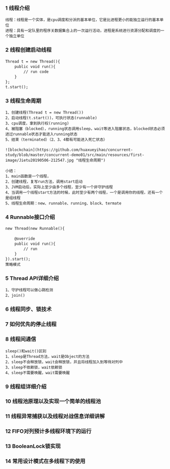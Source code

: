 ### 1 线程介绍
    
    线程：线程是一个实体，是cpu调度和分派的基本单位，它是比进程更小的能独立运行的基本单位
    进程：具有一定队里的程序关数据集合上的一次运行活动，进程是系统进行资源分配和调度的一个独立单位
    
### 2 线程创建启动线程
    
    Thread t = new Thread(){
        public void run(){
            // run code
        }
    };
    t.start();

### 3 线程生命周期

    1、创建线程(Thread t = new Thread())
    2、启动线程(t.start())，可执行状态(runnable)
    3、cpu调度，拿到执行权(running)
    4、被阻塞（blocked），running状态调用sleep，wait等进入阻塞状态，blocked状态必须进过runnable状态才能进入running状态
    5、结束（terminated）（2、3、4都有可能进入死亡状态）
    
    ![blockchain](https://github.com/huaxueyihao/concurrent-study/blob/master/concurrent-demo01/src/main/resources/first-image/Jietu20190506-212547.jpg "线程生命周期")
    
    小结：
    1、main函数是一个线程，
    2、创建线程，复写run方法，调用start启动
    3、JVM启动后，实际上至少由多个线程，至少有一个非守护线程
    4、当调用一个线程start方法的时候，此时至少有两个线程，一个是调用你的线程，还有一个是组线程
    5、线程生命周期：new、runnable、running、block、termate

### 4 Runnable接口介绍

    new Thread(new Runnable(){
        
        @override
        public void run(){
            // run
        }
    }).start();
    策略模式

### 5 Thread API详细介绍
    1、守护线程可以做心跳检测
    2、join()
    
### 6 线程同步、锁技术

### 7 如何优先的停止线程

### 8 线程间通信

    sleep()和wait()区别
    1、sleep是Thread方法，wait是Object的方法
    2、sleep不会释放锁，wait会释放锁，并且将线程加入到等待对列中
    3、sleep不依赖锁，wait依赖锁
    4、sleep不需要唤醒，wait需要唤醒
    
### 9 线程组详细介绍
    
### 10 线程池原理以及实现一个简单的线程池
### 11 线程异常捕获以及线程对战信息详细讲解
### 12 FIFO对列预计多线程环境下的运行
### 13 BooleanLock锁实现
### 14 常用设计模式在多线程下的使用 






